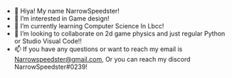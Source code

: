 - 👋 Hiya! My name NarrowSpeedster!
- 👀 I’m interested in Game design!
- 🌱 I’m currently learning Computer Science In Lbcc!
- 💞️ I’m looking to collaborate on 2d game physics and just regular Python or Studio Visual Code!! 
- 📫 If you have any questions or want to reach my email is Narrowspeedster@gmail.com, Or you can reach my discord NarrowSpeedster#0239!

<!---
NarrowSpeedster/NarrowSpeedster is a ✨ special ✨ repository because its `README.md` (this file) appears on your GitHub profile.
You can click the Preview link to take a look at your changes.
--->
